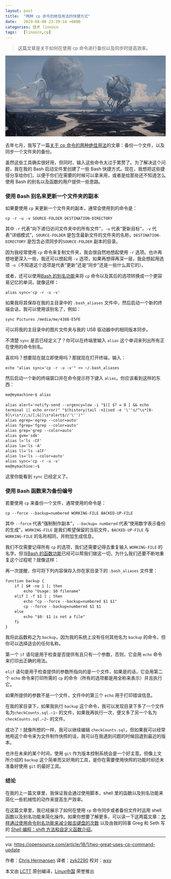 ```yaml
---
layout: post
title:	"两种 cp 命令的绝佳用法的快捷方式"
date:	2019-08-08 23:39:14 +0800 
categories:	技术 linuxcn 
tags:	[linuxcn,cp]
---
```




> 
> 这篇文章是关于如何在使用 cp 命令进行备份以及同步时提高效率。
> 
> 
> 


![](/Asserts/Images/album/201908/08/233901bvuebmuubb1r2aeq.jpg)


去年七月，我写了一篇[关于 cp 命令的两种绝佳用法](https://opensource.com/article/17/7/two-great-uses-cp-command)的文章：备份一个文件，以及同步一个文件夹的备份。


虽然这些工具确实很好用，但同时，输入这些命令太过于累赘了。为了解决这个问题，我在我的 Bash 启动文件里创建了一些 Bash 快捷方式。现在，我想把这些捷径分享给你们，以便于你们在需要的时候可以拿来用，或者是给那些还不知道怎么使用 Bash 的别名以及函数的用户提供一些思路。


### 使用 Bash 别名来更新一个文件夹的副本


如果要使用 `cp` 来更新一个文件夹的副本，通常会使用到的命令是：



```
cp -r -u -v SOURCE-FOLDER DESTINATION-DIRECTORY
```

其中 `-r` 代表“向下递归访问文件夹中的所有文件”，`-u` 代表“更新目标”，`-v` 代表“详细模式”，`SOURCE-FOLDER` 是包含最新文件的文件夹的名称，`DESTINATION-DIRECTORY` 是包含必须同步的`SOURCE-FOLDER` 副本的目录。


因为我经常使用 `cp` 命令来复制文件夹，我会很自然地想起使用 `-r` 选项。也许再想地更深入一些，我还可以想起用 `-v` 选项，如果再想得再深一层，我会想起用选项 `-u`（不知道这个选项是代表“更新”还是“同步”还是一些什么其它的）。


或者，还可以使用[Bash 的别名功能](https://opensource.com/article/17/5/introduction-alias-command-line-tool)来将 `cp` 命令以及其后的选项转换成一个更容易记忆的单词，就像这样：



```
alias sync='cp -r -u -v'
```

如果我将其保存在我的主目录中的 `.bash_aliases` 文件中，然后启动一个新的终端会话，我可以使用该别名了，例如：



```
sync Pictures /media/me/4388-E5FE
```

可以将我的主目录中的图片文件夹与我的 USB 驱动器中的相同版本同步。


不清楚 `sync` 是否已经定义了？你可以在终端里输入 `alias` 这个单词来列出所有正在使用的命令别名。


喜欢吗？想要现在就立即使用吗？那就现在打开终端，输入：



```
echo "alias sync='cp -r -u -v'" >> ~/.bash_aliases
```

然后启动一个新的终端窗口并在命令提示符下键入 `alias`。你应该看到这样的东西：



```
me@mymachine~$ alias

alias alert='notify-send --urgency=low -i "$([ $? = 0 ] && echo terminal || echo error)" "$(history|tail -n1|sed -e '\''s/^\s*[0-9]\+\s*//;s/[;&|]\s*alert$//'\'')"'
alias egrep='egrep --color=auto'
alias fgrep='fgrep --color=auto'
alias grep='grep --color=auto'
alias gvm='sdk'
alias l='ls -CF'
alias la='ls -A'
alias ll='ls -alF'
alias ls='ls --color=auto'
alias sync='cp -r -u -v'
me@mymachine:~$
```

这里你能看到 `sync` 已经定义了。


### 使用 Bash 函数来为备份编号


若要使用 `cp` 来备份一个文件，通常使用的命令是：



```
cp --force --backup=numbered WORKING-FILE BACKED-UP-FILE
```

其中 `--force` 代表“强制制作副本”，`--backup= numbered` 代表“使用数字表示备份的生成”，`WORKING-FILE` 是我们希望保留的当前文件，`BACKED-UP-FILE` 与 `WORKING-FILE` 的名称相同，并附加生成信息。


我们不仅需要记得所有 `cp` 的选项，我们还需要记得去重复输入 `WORKING-FILE` 的名字。但当[Bash 的函数功能](https://opensource.com/article/17/1/shell-scripting-shift-method-custom-functions)已经可以帮我们做这一切，为什么我们还要不断地重复这个过程呢？就像这样：


再一次提醒，你可将下列内容保存入你在家目录下的 `.bash_aliases` 文件里：



```
function backup {
    if [ $# -ne 1 ]; then
        echo "Usage: $0 filename"
    elif [ -f $1 ] ; then
        echo "cp --force --backup=numbered $1 $1"
        cp --force --backup=numbered $1 $1
    else
        echo "$0: $1 is not a file"
    fi
}
```

我将此函数称之为 `backup`，因为我的系统上没有任何其他名为 `backup` 的命令，但你可以选择适合的任何名称。


第一个 `if` 语句是用于检查是否提供有且只有一个参数，否则，它会用 `echo` 命令来打印出正确的用法。


`elif` 语句是用于检查提供的参数所指向的是一个文件，如果是的话，它会用第二个 `echo` 命令来打印所需的 `cp` 的命令（所有的选项都是用全称来表示）并且执行它。


如果所提供的参数不是一个文件，文件中的第三个 `echo` 用于打印错误信息。


在我的家目录下，如果我执行 `backup` 这个命令，我可以发现目录下多了一个文件名为`checkCounts.sql.~1~` 的文件，如果我再执行一次，便又多了另一个名为 `checkCounts.sql.~2~` 的文件。


成功了！就像所想的一样，我可以继续编辑 `checkCounts.sql`，但如果我可以经常地用这个命令来为文件制作快照的话，我可以在我遇到问题的时候回退到最近的版本。


也许在未来的某个时间，使用 `git` 作为版本控制系统会是一个好主意。但像上文所介绍的 `backup` 这个简单而又好用的工具，是你在需要使用快照的功能时却还未准备好使用 `git` 的最好工具。


### 结论


在我的上一篇文章里，我保证我会通过使用脚本，shell 里的函数以及别名功能来简化一些机械性的动作来提高生产效率。


在这篇文章里，我已经展示了如何在使用 `cp` 命令同步或者备份文件时运用 shell 函数以及别名功能来简化操作。如果你想要了解更多，可以读一下这两篇文章：[怎样通过使用命令别名功能来减少敲击键盘的次数](https://opensource.com/article/17/5/introduction-alias-command-line-tool) 以及由我的同事 Greg 和 Seth 写的 [Shell 编程：shift 方法和自定义函数介绍](https://opensource.com/article/17/1/shell-scripting-shift-method-custom-functions)。




---


via: <https://opensource.com/article/18/1/two-great-uses-cp-command-update>


作者：[Chris Hermansen](https://opensource.com/users/clhermansen) 译者：[zyk2290](https://github.com/zyk2290) 校对：[wxy](https://github.com/wxy)


本文由 [LCTT](https://github.com/LCTT/TranslateProject) 原创编译，[Linux中国](https://linux.cn/) 荣誉推出

